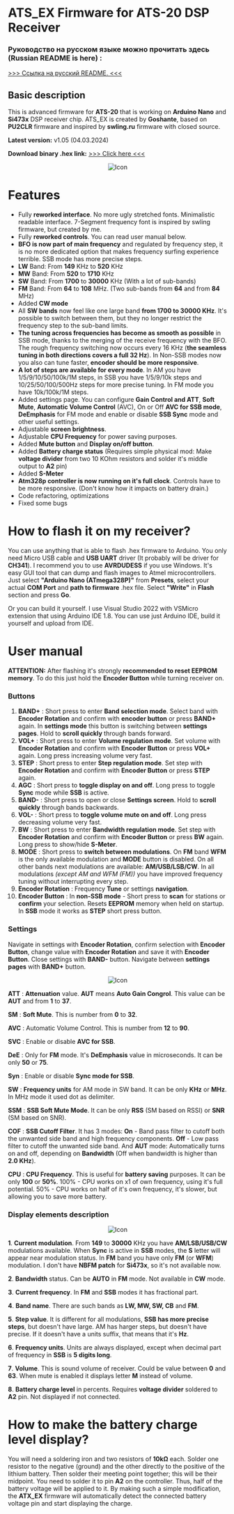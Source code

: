 # ATS_EX Firmware for ATS-20 DSP Receiver
### Руководство на русском языке можно прочитать здесь (Russian README is here) :
[>>> Ссылка на русский README. <<<](/rus/README.md)
## Basic description
This is advanced firmware for **ATS-20** that is working on **Arduino Nano** and **Si473x** DSP receiver chip.
ATS_EX is created by **Goshante**, based on **PU2CLR** firmware and inspired by **swling.ru** firmware with closed source.


**Latest version:** v1.05 (04.03.2024)

**Download binary .hex link:** [>>> Click here <<<](https://github.com/goshante/ats20_ats_ex/releases/download/v1.05/ATS_EX_v1.05.hex)


<p align="center">
    <img src="img/ats20.png" alt="Icon" />
</p>

# Features

 - Fully **reworked interface**. No more ugly stretched fonts. Minimalistic readable interface. 7-Segment frequency font is inspired by swling firmware, but created by me.
 - Fully **reworked controls**. You can read user manual below.
 - **BFO is now part of main frequency** and regulated by frequency step, it is no more dedicated option that makes frequency surfing experience terrible. SSB mode has more precise steps.
 - **LW** Band: From **149** KHz to **520** KHz
 - **MW** Band: From **520** to **1710** KHz
 - **SW** Band: From **1700** to **30000** KHz (With a lot of sub-bands)
 - **FM** Band: From **64** to **108** MHz. (Two sub-bands from **64** and from **84** MHz)
 - Added **CW mode**
 - All **SW bands** now feel like one large band **from 1700 to 30000 KHz**. It's possible to switch between them, but they no longer restrict the frequency step to the sub-band limits.
 - **The tuning across frequencies has become as smooth as possible** in SSB mode, thanks to the merging of the receive frequency with the BFO. The rough frequency switching now occurs every 16 KHz (**the seamless tuning in both directions covers a full 32 Hz**). In Non-SSB modes now you also can tune faster, **encoder should be more responsive**.
 - **A lot of steps are available for every mode**. In AM you have 1/5/9/10/50/100k/1M steps, in SSB you have 1/5/9/10k steps and 10/25/50/100/500Hz steps for more precise tuning. In FM mode you have 10k/100k/1M steps.
 - Added settings page. You can configure **Gain Control and ATT**, **Soft Mute**, **Automatic Volume Control** (AVC), On or Off **AVC for SSB mode**,  **DeEmphasis** for FM mode and enable or disable **SSB Sync** mode and other useful settings.
 - Adjustable **screen brightness**.
 - Adjustable **CPU Frequency** for power saving purposes.
 - Added **Mute button** and **Display on/off button**.
 - Added **Battery charge status** (Requires simple physical mod: Make **voltage divider** from two 10 KOhm resistors and solder it's middle output to **A2** pin)
 - Added **S-Meter**
 - **Atm328p controller is now running on it's full clock**. Controls have to be more responsive. (Don't know how it impacts on battery drain.)
 - Code refactoring, optimizations
 - Fixed some bugs
 # How to flash it on my receiver?
 You can use anything that is able to flash .hex firmware to Arduino. You only need Micro USB cable and **USB UART** driver (It probably will be driver for **CH341**). I recommend you to use **AVRDUDESS** if you use Windows. It's easy GUI tool that can dump and flash images to Atmel microcontrollers. Just select **"Arduino Nano (ATmega328P)"** from **Presets**, select your actual **COM Port** and **path to firmware** .hex file. Select **"Write"** in **Flash** section and press **Go**. 

Or you can build it yourself. I use Visual Studio 2022 with VSMicro extension that using Arduino IDE 1.8. You can use just Arduino IDE, build it yourself and upload from IDE.

# User manual
**ATTENTION:** After flashing it's strongly **recommended to reset EEPROM memory**. To do this just hold the **Encoder Button** while turning receiver on.
### Buttons

 1. **BAND+** : Short press to enter **Band selection mode**. Select band with **Encoder Rotation** and confirm with **encoder button** or press **BAND+** again. In **settings mode** this button is switching between **settings pages**. Hold to **scroll quickly** through bands forward.
 2. **VOL+** : Short press to enter **Volume regulation mode**. Set volume with **Encoder Rotation** and confirm with **Encoder Button** or press **VOL+** again. Long press increasing volume very fast.
 3. **STEP** : Short press to enter **Step regulation mode**. Set step with **Encoder Rotation** and confirm with **Encoder Button** or press **STEP** again.
 4. **AGC** : Short press to **toggle display on and off**. Long press to toggle **Sync** mode while **SSB** is active.
 5. **BAND-** : Short press to open or close **Settings screen**. Hold to **scroll quickly** through bands backwards.
 6. **VOL-** : Short press to **toggle volume mute on and off**. Long press decreasing volume very fast.
 7. **BW** : Short press to enter **Bandwidth regulation mode**. Set step with **Encoder Rotation** and confirm with **Encoder Button** or press **BW** again. Long press to show/hide **S-Meter**.
 8. **MODE** : Short press to **switch between modulations**. On **FM** band **WFM** is the only available modulation and **MODE** button is disabled. On all other bands next modulations are available: **AM/USB/LSB/CW**. In all modulations *(except AM and WFM (FM))* you have improved frequency tuning without interrupting every step.
 9. **Encoder Rotation** : Frequency **Tune** or settings **navigation**.
 10. **Encoder Button** :  In **non-SSB mode** - Short press to **scan** for stations or **confirm** your selection. Resets **EEPROM** memory when held on startup. In **SSB** mode it works as **STEP** short press button.
### Settings
Navigate in settings with **Encoder Rotation**, confirm selection with **Encoder Button**, change value with **Encoder Rotation** and save it with **Encoder Button**. Close settings with **BAND-** button. Navigate between **settings pages** with **BAND+** button.

<p align="center">
    <img src="img/ats20_settings.png" alt="Icon" />
</p>

**ATT** : **Attenuation** value. **AUT** means **Auto Gain Congrol**. This value can be **AUT** and from **1** to **37**.

**SM** : **Soft Mute**. This is number from **0** to **32**.

**AVC** :  Automatic Volume Control. This is number from **12** to **90**.

**SVC** : Enable or disable **AVC for SSB**.

**DeE** :  Only for **FM** mode. It's **DeEmphasis** value in microseconds. It can be only **50** or **75**.

**Syn** : Enable or disable **Sync mode for SSB**.

**SW** : **Frequency units** for AM mode in SW band. It can be only **KHz** or **MHz**. In MHz mode it used dot as delimiter.

**SSM** : **SSB Soft Mute Mode**. It can be only **RSS** (SM based on RSSI) or **SNR** (SM based on SNR).

**COF** : **SSB Cutoff Filter**. It has 3 modes: **On** - Band pass filter to cutoff both the unwanted side band and high frequency components. **Off** - Low pass filter to cutoff the unwanted side band. And **AUT** mode: Automatically turns on and off, depending on **Bandwidth** (Off when bandwidth is higher than **2.0 KHz**).

**CPU** : **CPU Frequency**. This is useful for **battery saving** purposes. It can be only **100** or **50%**. 100% - CPU works on x1 of own frequency, using it's full potential. 50% - CPU works on half of it's own frequency, it's slower, but allowing you to save more battery.

### Display elements description

<p align="center">
    <img src="img/ats20_display.png" alt="Icon" />
</p>

 **1**. **Current modulation**. From **149** to **30000** KHz you have **AM/LSB/USB/CW** modulations available. When **Sync** is active in **SSB** modes, the  **S** letter will appear near modulation status. In **FM** band you have only **FM** (or **WFM**) modulation. I don't have **NBFM patch** for **Si473x**, so it's not available now.
 
 **2**. **Bandwidth** status. Can be **AUTO** in **FM** mode. Not available in **CW** mode.
 
 **3**.  **Current frequency**. In **FM** and **SSB** modes it has fractional part. 
 
  **4**.  **Band name**. There are such bands as **LW, MW, SW, CB** and **FM**.

**5**.  **Step value**. It is different for all modulations, **SSB has more precise steps**, but doesn't have large. AM has harger steps, but doesn't have precise. If it doesn't have a units suffix, that means that it's **Hz**.

**6**.  **Frequency units**. Units are always displayed, except when decimal part of frequency in **SSB** is **5 digits long**.

**7**.  **Volume**. This is sound volume of receiver. Could be value between **0** and **63**. When mute is enabled it displays letter **M** instead of volume.

**8**.  **Battery charge level** in percents. Requires **voltage divider** soldered to **A2** pin. Not displayed if not connected.

# How to make the battery charge level display?

You will need a soldering iron and two resistors of **10kΩ** each. Solder one resistor to the negative (ground) and the other directly to the positive of the lithium battery. Then solder their meeting point together; this will be their midpoint. You need to solder it to pin **A2** on the controller. Thus, half of the battery voltage will be applied to it. By making such a simple modification, the **ATX_EX** firmware will automatically detect the connected battery voltage pin and start displaying the charge.
